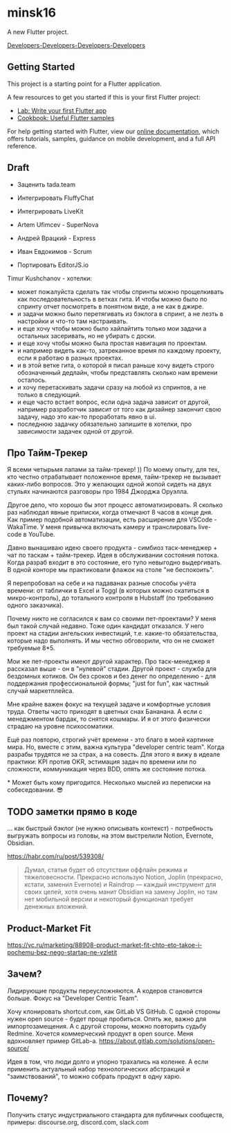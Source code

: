 # minsk16

A new Flutter project.

[Developers-Developers-Developers-Developers](https://www.youtube.com/watch?v=Vhh_GeBPOhs)

## Getting Started

This project is a starting point for a Flutter application.

A few resources to get you started if this is your first Flutter project:

- [Lab: Write your first Flutter app](https://flutter.dev/docs/get-started/codelab)
- [Cookbook: Useful Flutter samples](https://flutter.dev/docs/cookbook)

For help getting started with Flutter, view our
[online documentation](https://flutter.dev/docs), which offers tutorials,
samples, guidance on mobile development, and a full API reference.

## Draft

- Заценить tada.team

- Интегрировать FluffyChat

- Интегрировать LiveKit

- Artem Ufimcev - SuperNova

- Андрей Врацкий - Express

- Иван Евдокимов - Scrum

- Портировать EditorJS.io

Timur Kushchanov - хотелки:

- ​может пожалуйста сделать так чтобы спринты можно прощелкивать как последовательность в ветках гита. И чтобы можно было по спринту отчет посмотреть в понятном виде, а не как в джире.
- ​и задачи можно было перетягивать из бэклога в спринт, а не лезть в настройки и что-то там настраивать.
- ​и еще хочу чтобы можно было хайлайтить только мои задачи а остальных засеривать, но не убирать с доски.
- ​и еще хочу чтобы можно была простая навигация по проектам.
- ​и например видеть как-то, затреканное время по каждому проекту, если я работаю в разных проектах.
- ​и в этой ветке гита, о которой я писал раньше хочу видеть строго обозначенный дедлайн, чтобы представлять сколько нам времени осталось.
- ​и хочу перетаскивать задачи сразу на любой из спринтов, а не только в следующий.
- ​и еще часто встает вопрос, если одна задача зависит от другой, например разработчик зависит от того как дизайнер закончит свою задачу, надо это как-то проработать явно в ui.
- ​последнюю задачку обязательно запишите в хотелки, про зависимости задачек одной от другой.

## Про Тайм-Трекер

Я всеми четырьмя лапами за тайм-трекер! )) По моему опыту, для тех, кто честно отрабатывает положенное время, тайм-трекер не вызывает каких-либо вопросов. Это у желающих одной жопой сидеть на двух стульях начинаются разговоры про 1984 Джорджа Оруэлла.

Другое дело, что хорошо бы этот процесс автоматизировать. Я сколько раз наблюдал явные приписки, когда отмечают 8 часов в конце дня. Как пример подобной автоматизации, есть расширение для VSCode - WakaTime. У меня привычка включать камеру и транслировать live-code в YouTube.

Давно вынашиваю идею своего продукта - симбиоз таск-менеджер + чат по таскам + тайм-трекер. Идея в обслуживании состояния потока. Когда разраб входит в это состояние, его тупо невыгодно выдергивать. В одной конторе мы практиковали флажок на столе "не беспокоить".

Я перепробовал на себе и на падаванах разные способы учёта времени: от таблички в Excel и Toggl (в которых можно скатиться в микро-контроль), до тотального контроля в Hubstaff (по требованию одного заказчика).

Почему никто не согласился к вам со своими пет-проектами? У меня был такой случай недавно. Тоже один кандидат отказался. У него проект на стадии ангельских инвестиций, т.е. какие-то обязательства, которые надо выполнять. И мы честно обговорили, что он не сможет требуемые 8\*5.

Мои же пет-проекты имеют другой характер. Про таск-менеджер я рассказал выше - он в "нулевой" стадии. Другой проект - служба для бездомных котиков. Он без сроков и без денег по определению - для поддержания профессиональной формы; "just for fun", как частный случай маркетплейса.

Мне крайне важен фокус на текущей задаче и комфортные условия труда. Ответы часто приходят в цветных снах Бананана. А если с менеджментом бардак, то снятся кошмары. И я от этого физически страдаю на уровне психосоматики.

Ещё раз повторю, строгий учёт времени - это благо в моей картинке мира. Но, вместе с этим, важна культура "developer centric team". Когда разрабы трудятся не за страх, а на совесть. Для этого я вижу в идеале практики: KPI против OKR, эстимация задач по времени или по сложности, коммуникация через BDD, опять же состояние потока.

\* Может быть кому пригодится. Несколько мыслей из переписки на собеседовании. 😎

## TODO заметки прямо в коде

... как быстрый бэклог (не нужно описывать контекст) - потребность выгружать вопросы из головы, на этом выстрелили Notion, Evernote, Obsidian.

https://habr.com/ru/post/539308/

> Думал, статья будет об отсутствии оффлайн режима и тяжеловесности. Прекрасно использую Notion, Joplin (прекрасно, кстати, заменил Evernote) и Raindrop — каждый инструмент для своих целей, хотя очень манит Obsidian на замену Joplin, но там нет мобильной версии и некоторый функционал требует денежных вложений.

## Product-Market Fit

https://vc.ru/marketing/88908-product-market-fit-chto-eto-takoe-i-pochemu-bez-nego-startap-ne-vzletit

## Зачем?

Лидирующие продукты переусложняются. А кодеров становится больше. Фокус на "Developer Centric Team".

Хочу клонировать shortcut.com, как GitLab VS GitHub. С одной стороны нужен open source - будет проще пробиться. Опять же, важно для импортозамещения. А с другой стороны, можно повторить судьбу Redmine. Хочется коммерческий продукт в open source. Меня вдохновляет пример GitLab-а. https://about.gitlab.com/solutions/open-source/

Идея в том, что люди долго и упорно трахались на коленке. А если применить актуальный набор технологических абстракций и "заимствований", то можно собрать продукт в одну харю. 

## Почему?

Получить статус индустриального стандарта для публичных сообществ, примеры: discourse.org, discord.com, slack.com
